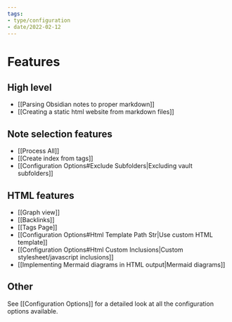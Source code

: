 ```yaml
---
tags:
- type/configuration
- date/2022-02-12
---
```


# Features
## High level
- [[Parsing Obsidian notes to proper markdown]]
- [[Creating a static html website from markdown files]]

## Note selection features
- [[Process All]]
- [[Create index from tags]]
- [[Configuration Options#Exclude Subfolders|Excluding vault subfolders]]

## HTML features
- [[Graph view]]
- [[Backlinks]]
- [[Tags Page]]
- [[Configuration Options#Html Template Path Str|Use custom HTML template]]
- [[Configuration Options#Html Custom Inclusions|Custom stylesheet/javascript inclusions]]
- [[Implementing Mermaid diagrams in HTML output|Mermaid diagrams]]

## Other
See [[Configuration Options]] for a detailed look at all the configuration options available.